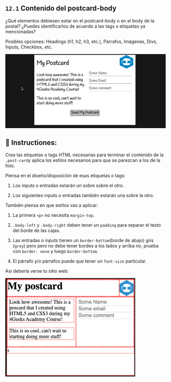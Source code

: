 ## `12.1` Contenido del postcard-body 

¿Qué elementos debiesen estar en el postcard-body o en el body de la postal? ¿Puedes identificarlos de acuerdo a las tags o etiquetas ya mencionadas?

Posibles opciones: Headings (h1, h2, h3, etc.), Párrafos, Imágenes, Divs, Inputs, Checkbox, etc.

![Postcard body content](../../assets/12.1-body-content.gif)

## 📝 Instructiones:

Crea las etiquetas o tags HTML necesarias para terminar el contenido  de la `.post-card`y aplica los estilos necesarios para que se parezcan a los de la foto.

Piensa en el diseño/disposición de esas etiquetas o tags:

1. Los inputs o entradas estarán un sobre sobre el otro.

2. Los siguientes inputs o entradas también estarán una sobre la otro. 

También piensa en que estilos vas a aplicar:

1. La primera `<p>` no necesita  `margin-top`.

2. `.body-left` y `.body-right` deben tener un `padding` para separar el texto del borde de las cajas. 

3. Las entradas o inputs tienen un `border-bottom`(borde de abajo) gris (`grey`) pero pero no debe tener bordes a los lados y arriba no, prueba con `border: none` y luego `border-bottom`.

4. El párrafo y/o párrafos puede que tener un `font-size` particular.

Así debería verse tu sitio web:

![Postcard body content](../../assets/12.1.png)
